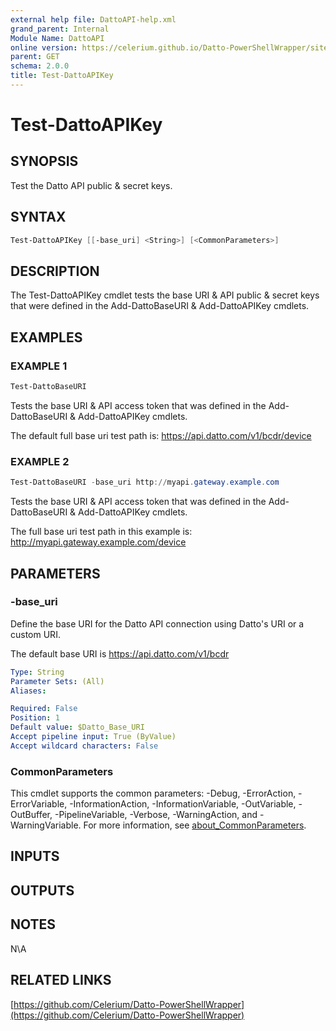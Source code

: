 ```yaml
---
external help file: DattoAPI-help.xml
grand_parent: Internal
Module Name: DattoAPI
online version: https://celerium.github.io/Datto-PowerShellWrapper/site/Internal/Test-DattoAPIKey.html
parent: GET
schema: 2.0.0
title: Test-DattoAPIKey
---
```


# Test-DattoAPIKey

## SYNOPSIS
Test the Datto API public & secret keys.

## SYNTAX

```powershell
Test-DattoAPIKey [[-base_uri] <String>] [<CommonParameters>]
```

## DESCRIPTION
The Test-DattoAPIKey cmdlet tests the base URI & API public & secret keys that were defined in the
Add-DattoBaseURI & Add-DattoAPIKey cmdlets.

## EXAMPLES

### EXAMPLE 1
```powershell
Test-DattoBaseURI
```

Tests the base URI & API access token that was defined in the
Add-DattoBaseURI & Add-DattoAPIKey cmdlets.

The default full base uri test path is:
    https://api.datto.com/v1/bcdr/device

### EXAMPLE 2
```powershell
Test-DattoBaseURI -base_uri http://myapi.gateway.example.com
```

Tests the base URI & API access token that was defined in the
Add-DattoBaseURI & Add-DattoAPIKey cmdlets.

The full base uri test path in this example is:
    http://myapi.gateway.example.com/device

## PARAMETERS

### -base_uri
Define the base URI for the Datto API connection using Datto's URI or a custom URI.

The default base URI is https://api.datto.com/v1/bcdr

```yaml
Type: String
Parameter Sets: (All)
Aliases:

Required: False
Position: 1
Default value: $Datto_Base_URI
Accept pipeline input: True (ByValue)
Accept wildcard characters: False
```

### CommonParameters
This cmdlet supports the common parameters: -Debug, -ErrorAction, -ErrorVariable, -InformationAction, -InformationVariable, -OutVariable, -OutBuffer, -PipelineVariable, -Verbose, -WarningAction, and -WarningVariable. For more information, see [about_CommonParameters](http://go.microsoft.com/fwlink/?LinkID=113216).

## INPUTS

## OUTPUTS

## NOTES
N\A

## RELATED LINKS

[https://github.com/Celerium/Datto-PowerShellWrapper](https://github.com/Celerium/Datto-PowerShellWrapper)

